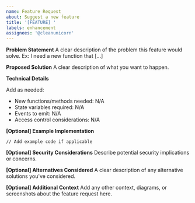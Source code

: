 ```yaml
---
name: Feature Request
about: Suggest a new feature
title: '[FEATURE] '
labels: enhancement
assignees: '@cleanunicorn'
---
```


**Problem Statement**
A clear description of the problem this feature would solve. Ex: I need a new function that [...]

**Proposed Solution**
A clear description of what you want to happen.

**Technical Details**

Add as needed:

- New functions/methods needed: N/A
- State variables required: N/A
- Events to emit: N/A
- Access control considerations: N/A

**[Optional] Example Implementation**
```solidity
// Add example code if applicable
```

**[Optional] Security Considerations**
Describe potential security implications or concerns.

**[Optional] Alternatives Considered**
A clear description of any alternative solutions you've considered.

**[Optional] Additional Context**
Add any other context, diagrams, or screenshots about the feature request here.
